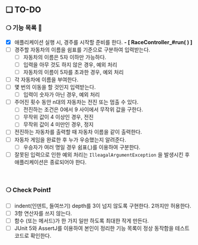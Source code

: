 ## ❏ TO-DO

### ❍ 기능 목록 🌱

- [x] 애플리케이션 실행 시, 경주를 시작할 준비를 한다. **- [ RaceController_#run( ) ]**
- [ ]  경주할 자동차의 이름을 쉼표를 기준으로 구분하여 입력받는다.
   - [ ]  자동차의 이름은 5자 이하만 가능하다.
   - [ ]  입력을 아무 것도 하지 않은 경우, 예외 처리
   - [ ]  자동차의 이름이 5자를 초과한 경우, 예외 처리
- [ ]  각 자동차에 이름을 부여한다.
- [ ]  몇 번의 이동을 할 것인지 입력받는다.
   - [ ]  입력이 숫자가 아닌 경우, 예외 처리
- [ ]  주어진 횟수 동안 n대의 자동차는 전진 또는 멈출 수 있다.
   - [ ]  전진하는 조건은 0에서 9 사이에서 무작위 값을 구한다.
   - [ ]  무작위 값이 4 이상인 경우, 전진
   - [ ]  무작위 값이 4 미만인 경우, 정지
- [ ]  전진하는 자동차를 출력할 때 자동차 이름을 같이 출력한다.
- [ ]  자동차 게임을 완료한 후 누가 우승했는지 알려준다.
   - [ ]  우승자가 여러 명일 경우 쉼표(,)를 이용하여 구분한다.
- [ ]  잘못된 입력으로 인한 예외 처리는 `IlleagalArgumentException` 을 발생시킨 후 애플리케이션은 종료되어야 한다.

<br />

### ❍  Check Point❗

- [ ]  indent(인덴트, 들여쓰기) depth를 3이 넘지 않도록 구현한다. 2까지만 허용한다.
- [ ]  3항 연산자를 쓰지 않는다.
- [ ]  함수 (또는 메서드)가 한 가지 일만 하도록 최대한 작게 만든다.
- [ ]  JUnit 5와 AssertJ를 이용하여 본인이 정리한 기능 목록이 정상 동작함을 테스트 코드로 확인한다.